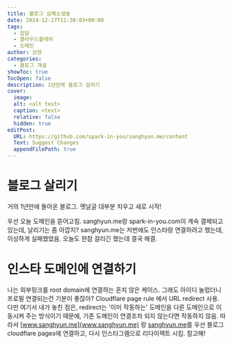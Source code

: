 ```yaml
---
title: 블로그 심폐소생술
date: 2024-12-17T11:30:03+09:00
tags:
  - 잡담
  - 클라우드플레어
  - 도메인
author: 상현
categories:
  - 블로그 개설
showToc: true
TocOpen: false
description: 1년만에 블로그 살리기
cover:
  image: 
  alt: <alt text>
  caption: <text>
  relative: false
  hidden: true
editPost:
  URL: https://github.com/spark-in-you/sanghyun.me/content
  Text: Suggest Changes
  appendFilePath: true
---
```

# 블로그 살리기
거의 1년만에 돌아온 블로그.
옛날글 대부분 치우고 새로 시작!

우선 오늘 도메인을 뜯어고침. sanghyun.me랑 spark-in-you.com이 계속 결제되고 있는데, 날리기는 좀 아깝지? sanghyun.me는 저번에도 인스타랑 연결하려고 했는데, 이상하게 실패했었음. 
오늘도 한참 걸리긴 했는데 결국 해결.
# 인스타 도메인에 연결하기
나는 외부링크를 root domain에 연결하는 흔치 않은 케이스. 그래도 아이디 눌렀더니 프로필 연결되는건 기분이 좋잖아?
Cloudflare page rule 에서 URL redirect 사용. 다만 여기서 내가 놓친 점은, redirect는 '이미 작동하는' 도메인을 다른 도메인으로 이동시켜 주는 방식이기 때문에, 기존 도메인이 연결조차 되지 않는다면 작동하지 않음.
따라서 [www.sanghyun.me](www.sanghyun.me) 랑 [sanghyun.me](sanghyun.me)를 우선 블로그 cloudflare pages에 연결하고, 다시 인스타그램으로 리다이렉트 시킴. 참고해!